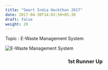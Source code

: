 ```yaml
---
title: "Smart India Hackthon 2017"
date: 2017-04-30T14:03:59+05:30
draft: false
weight: 20
---
```


Topic : E-Waste Management System

![E-Waste Management System](/img/sih2017/sih2017.jpg)

<h3 align="center"> 1st Runner Up </h3>
